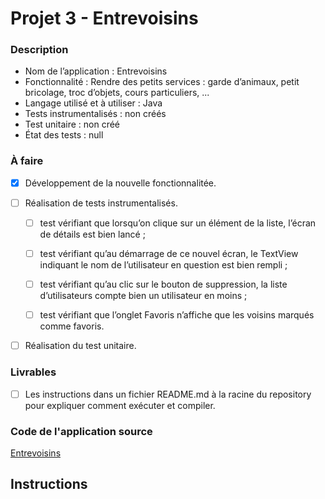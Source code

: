 # Projet 3 - Entrevoisins

### Description

* Nom de l’application : Entrevoisins
* Fonctionnalité :  Rendre des petits services : garde d’animaux, petit bricolage, troc d’objets, cours particuliers, ...
* Langage utilisé et à utiliser : Java
* Tests instrumentalisés : non créés
* Test unitaire : non créé
* État des tests : null

### À faire

* [x] Développement de la nouvelle fonctionnalitée.
* [ ] Réalisation de tests instrumentalisés.

    - [ ] test vérifiant que lorsqu’on clique sur un élément de la liste, l’écran de
détails est bien lancé ;

    - [ ] test vérifiant qu’au démarrage de ce nouvel écran, le TextView indiquant
le nom de l’utilisateur en question est bien rempli ;

    - [ ]   test vérifiant qu’au clic sur le bouton de suppression, la liste d’utilisateurs
compte bien un utilisateur en moins ;

    - [ ]   test vérifiant que l’onglet Favoris n’affiche que les voisins marqués comme
favoris.

* [ ] Réalisation du test unitaire.

### Livrables

* [ ] Les instructions dans un fichier README.md à la racine du repository pour expliquer comment exécuter et compiler.

### Code de l'application source

[Entrevoisins](https://github.com/PhilippeBoisney/OpenClassrooms---Parcours-Android/tree/master/Projet_Analysez_les_tests_dune_application)

## Instructions
